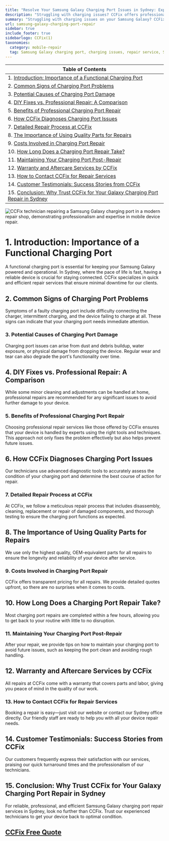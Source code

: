 ```yaml
---
title: "Resolve Your Samsung Galaxy Charging Port Issues in Sydney: Expert Solutions by CCFix"
description: "Struggling with charging issues? CCFix offers professional Samsung Galaxy charging port repair services in Sydney. Contact us for a free quote today!"
summary: "Struggling with charging issues on your Samsung Galaxy? CCFix in Sydney offers expert charging port repair services. Get back to full power—contact us for a free quote today!"
url: samsung-galaxy-charging-port-repair
sidebar: true
include_footer: true
sidebarlogo: CCFix(1)
taxonomies:
  category: mobile-repair
  tag: Samsung Galaxy charging port, charging issues, repair service, Sydney
---
```


| **Table of Contents**                                               |
|---------------------------------------------------------------------|
| 1. [Introduction: Importance of a Functional Charging Port](#1-introduction-importance-of-a-functional-charging-port) |
| 2. [Common Signs of Charging Port Problems](#2-common-signs-of-charging-port-problems) |
| 3. [Potential Causes of Charging Port Damage](#3-potential-causes-of-charging-port-damage) |
| 4. [DIY Fixes vs. Professional Repair: A Comparison](#4-diy-fixes-vs-professional-repair-a-comparison) |
| 5. [Benefits of Professional Charging Port Repair](#5-benefits-of-professional-charging-port-repair) |
| 6. [How CCFix Diagnoses Charging Port Issues](#6-how-ccfix-diagnoses-charging-port-issues) |
| 7. [Detailed Repair Process at CCFix](#7-detailed-repair-process-at-ccfix) |
| 8. [The Importance of Using Quality Parts for Repairs](#8-the-importance-of-using-quality-parts-for-repairs) |
| 9. [Costs Involved in Charging Port Repair](#9-costs-involved-in-charging-port-repair) |
| 10. [How Long Does a Charging Port Repair Take?](#10-how-long-does-a-charging-port-repair-take) |
| 11. [Maintaining Your Charging Port Post-Repair](#11-maintaining-your-charging-port-post-repair) |
| 12. [Warranty and Aftercare Services by CCFix](#12-warranty-and-aftercare-services-by-ccfix) |
| 13. [How to Contact CCFix for Repair Services](#13-how-to-contact-ccfix-for-repair-services) |
| 14. [Customer Testimonials: Success Stories from CCFix](#14-customer-testimonials-success-stories-from-ccfix) |
| 15. [Conclusion: Why Trust CCFix for Your Galaxy Charging Port Repair in Sydney](#15-conclusion-why-trust-ccfix-for-your-galaxy-charging-port-repair-in-sydney) |

![CCFix technician repairing a Samsung Galaxy charging port in a modern repair shop, demonstrating professionalism and expertise in mobile device repair.](/images/samsung-galaxy-charging-port-repair.webp "A professional technician at CCFix is shown repairing the charging port of a Samsung Galaxy. The modern, well-equipped repair shop highlights the high standards of service. The CCFix logo is clearly visible, reinforcing the brand’s commitment to quality.")

# **1. Introduction: Importance of a Functional Charging Port**
A functional charging port is essential for keeping your Samsung Galaxy powered and operational. In Sydney, where the pace of life is fast, having a reliable device is crucial for staying connected. CCFix specializes in quick and efficient repair services that ensure minimal downtime for our clients.

## **2. Common Signs of Charging Port Problems**
Symptoms of a faulty charging port include difficulty connecting the charger, intermittent charging, and the device failing to charge at all. These signs can indicate that your charging port needs immediate attention.

### **3. Potential Causes of Charging Port Damage**
Charging port issues can arise from dust and debris buildup, water exposure, or physical damage from dropping the device. Regular wear and tear can also degrade the port's functionality over time.

## **4. DIY Fixes vs. Professional Repair: A Comparison**
While some minor cleaning and adjustments can be handled at home, professional repairs are recommended for any significant issues to avoid further damage to your device.

### **5. Benefits of Professional Charging Port Repair**
Choosing professional repair services like those offered by CCFix ensures that your device is handled by experts using the right tools and techniques. This approach not only fixes the problem effectively but also helps prevent future issues.

## **6. How CCFix Diagnoses Charging Port Issues**
Our technicians use advanced diagnostic tools to accurately assess the condition of your charging port and determine the best course of action for repair.

### **7. Detailed Repair Process at CCFix**
At CCFix, we follow a meticulous repair process that includes disassembly, cleaning, replacement or repair of damaged components, and thorough testing to ensure the charging port functions as expected.

## **8. The Importance of Using Quality Parts for Repairs**
We use only the highest quality, OEM-equivalent parts for all repairs to ensure the longevity and reliability of your device after service.

### **9. Costs Involved in Charging Port Repair**
CCFix offers transparent pricing for all repairs. We provide detailed quotes upfront, so there are no surprises when it comes to costs.

## **10. How Long Does a Charging Port Repair Take?**
Most charging port repairs are completed within a few hours, allowing you to get back to your routine with little to no disruption.

### **11. Maintaining Your Charging Port Post-Repair**
After your repair, we provide tips on how to maintain your charging port to avoid future issues, such as keeping the port clean and avoiding rough handling.

## **12. Warranty and Aftercare Services by CCFix**
All repairs at CCFix come with a warranty that covers parts and labor, giving you peace of mind in the quality of our work.

### **13. How to Contact CCFix for Repair Services**
Booking a repair is easy—just visit our website or contact our Sydney office directly. Our friendly staff are ready to help you with all your device repair needs.

## **14. Customer Testimonials: Success Stories from CCFix**
Our customers frequently express their satisfaction with our services, praising our quick turnaround times and the professionalism of our technicians.

## **15. Conclusion: Why Trust CCFix for Your Galaxy Charging Port Repair in Sydney**
For reliable, professional, and efficient Samsung Galaxy charging port repair services in Sydney, look no further than CCFix. Trust our experienced technicians to get your device back to optimal condition.

 ## [CCFix Free Quote](https://form.jotform.com/241402975332857)
